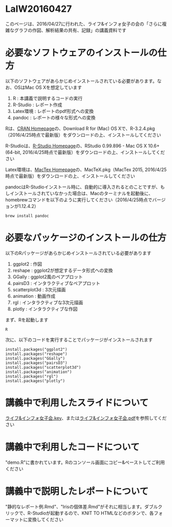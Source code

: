 # LaIW20160427
このページは、2016/04/27に行われた、ライフ&インフォ女子の会の「さらに複雑なグラフの作図、解析結果の共有、記録」の講義資料です

# 必要なソフトウェアのインストールの仕方
以下のソフトウェアがあらかじめインストールされている必要があります。なお、OSはMac OS Xを想定しています

1. R : 本講義で説明するコードの実行
2. R-Studio : レポート作成
3. Latex環境 : レポートのpdf形式への変換
4. pandoc : レポートの様々な形式への変換

Rは、[CRAN Homepage](https://cran.ism.ac.jp)の、Download R for (Mac) OS Xで、R-3.2.4.pkg（2016/4/25時点で最新版）をダウンロードの上、インストールしてください

R-Studioは、[R-Studio Homepage](https://www.rstudio.com/products/rstudio/download/)の、RStudio 0.99.896 - Mac OS X 10.6+ (64-bit, 2016/4/25時点で最新版）をダウンロードの上、インストールしてください

Latex環境は、[MacTex Homepage](https://tug.org/mactex/)の、MacTeX.pkg（MacTex 2015, 2016/4/25時点で最新版）をダウンロードの上、インストールしてください

pandocはR-Studioインストール時に、自動的に導入されるとのことですが、もしインストールされていなかった場合は、Macのターミナルを起動後に、homebrewコマンドを以下のように実行してください（2016/4/25時点でバージョンが1.12.4.2）

```{bash}
brew install pandoc
```

# 必要なパッケージのインストールの仕方
以下のRパッケージがあらかじめインストールされている必要があります

1. ggplot2 : 作図
2. reshape : ggplot2が想定するデータ形式への変換
3. GGally : ggplot2風のペアプロット
4. pairsD3 : インタラクティブなペアプロット
5. scatterplot3d : 3次元描画
6. animation : 動画作成
7. rgl : インタラクティブな3次元描画
8. plotly : インタラクティブな作図

まず、Rを起動します

```{r}
R
```

次に、以下のコードを実行することでパッケージがインストールされます

```{r}
install.packages("ggplot2")
install.packages("reshape")
install.packages("GGally")
install.packages("pairsD3")
install.packages("scatterplot3d")
install.packages("animation")
install.packages("rgl")
install.packages("plotly")
```

# 講義中で利用したスライドについて
[ライフ&インフォ女子会.key](https://www.dropbox.com/s/p5aa2xrfxbsaece/%E3%83%A9%E3%82%A4%E3%83%95%26%E3%82%A4%E3%83%B3%E3%83%95%E3%82%A9%E5%A5%B3%E5%AD%90%E4%BC%9A.key?dl=0)、または[ライフ&インフォ女子会.pdf](https://www.dropbox.com/s/c5iecvpa3largwk/%E3%83%A9%E3%82%A4%E3%83%95%26%E3%82%A4%E3%83%B3%E3%83%95%E3%82%A9%E5%A5%B3%E5%AD%90%E4%BC%9A.pdf?dl=0)を参照してください

# 講義中で利用したコードについて
"demo.R"に書かれています。Rのコンソール画面にコピー&ペーストしてご利用ください

# 講義中で説明したレポートについて
"静的なレポート例.Rmd"、"Irisの個体差.Rmd"がそれに相当します。ダブルクリックで、R-Studioが起動するので、KNIT TO HTMLなどのボタンで、各フォーマットに変換してください